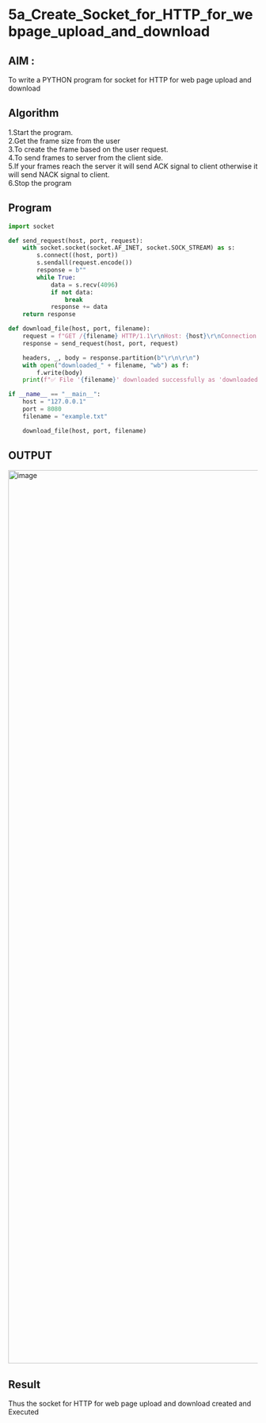 # 5a_Create_Socket_for_HTTP_for_webpage_upload_and_download
## AIM :
To write a PYTHON program for socket for HTTP for web page upload and download
## Algorithm

1.Start the program.
<BR>
2.Get the frame size from the user
<BR>
3.To create the frame based on the user request.
<BR>
4.To send frames to server from the client side.
<BR>
5.If your frames reach the server it will send ACK signal to client otherwise it will send NACK signal to client.
<BR>
6.Stop the program
<BR>
## Program 
```python
import socket

def send_request(host, port, request):
    with socket.socket(socket.AF_INET, socket.SOCK_STREAM) as s:
        s.connect((host, port))
        s.sendall(request.encode())
        response = b""
        while True:
            data = s.recv(4096)
            if not data:
                break
            response += data
    return response

def download_file(host, port, filename):
    request = f"GET /{filename} HTTP/1.1\r\nHost: {host}\r\nConnection: close\r\n\r\n"
    response = send_request(host, port, request)

    headers, _, body = response.partition(b"\r\n\r\n")
    with open("downloaded_" + filename, "wb") as f:
        f.write(body)
    print(f"✅ File '{filename}' downloaded successfully as 'downloaded_{filename}'")

if __name__ == "__main__":
    host = "127.0.0.1" 
    port = 8080
    filename = "example.txt"

    download_file(host, port, filename)
```
## OUTPUT
<img width="2880" height="1800" alt="image" src="https://github.com/user-attachments/assets/f44e8392-05a8-45a0-b339-11aecffff357" />

## Result
Thus the socket for HTTP for web page upload and download created and Executed
